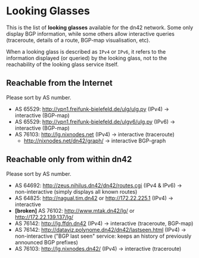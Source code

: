 # Looking Glasses

This is the list of **looking glasses** available for the dn42 network.  Some only display BGP information, while some others allow interactive queries (traceroute, details of a route, BGP-map visualisation, etc).

When a looking glass is described as `IPv4` or `IPv6`, it refers to the information displayed (or queried) by the looking glass, not to the reachability of the looking glass service itself.

## Reachable from the Internet

Please sort by AS number.

* AS 65529: http://vpn1.freifunk-bielefeld.de/ulg/ulg.py (IPv4) → interactive (BGP-map)
* AS 65529: http://vpn1.freifunk-bielefeld.de/ulgv6/ulg.py (IPv6) → interactive (BGP-map)
* AS 76103: http://lg.nixnodes.net (IPv4) → interactive (traceroute)
  * http://nixnodes.net/dn42/graph/ → interactive BGP-graph


## Reachable only from within dn42

Please sort by AS number.

* AS 64692: http://zeus.nihilus.dn42/dn42/routes.cgi (IPv4 & IPv6) → non-interactive (simply displays all known routes)
* AS 64825: http://nagual.tim.dn42 or http://172.22.225.1 (IPv4) → interactive
* **[broken]** AS 76102: http://www.mtak.dn42/lg/ or http://172.22.139.137/lg/
* AS 76142: http://lg.ffdn.dn42 (IPv4) → interactive (traceroute, BGP-map)
* AS 76142: http://dataviz.polynome.dn42/dn42/lastseen.html (IPv4) → non-interactive ("BGP last seen" service: keeps an history of previously announced BGP prefixes)
* AS 76103: http://lg.nixnodes.dn42/ (IPv4) → interactive (traceroute)